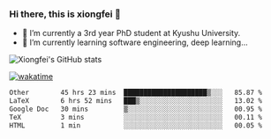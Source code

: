 ### Hi there, this is xiongfei 👋


- 🔭 I’m currently a 3rd year PhD student at Kyushu University.
- 🌱 I’m currently learning software engineering, deep learning...

<!--
**X1on9f31/X1on9f31** is a ✨ _special_ ✨ repository because its `README.md` (this file) appears on your GitHub profile.
Here are some ideas to get you started:
-->

![Xiongfei's GitHub stats](https://github-readme-stats.vercel.app/api?username=X1on9f31)


[![wakatime](https://wakatime.com/badge/user/9e8d5516-d162-43e7-9563-87295d455a71.svg)](https://wakatime.com/@9e8d5516-d162-43e7-9563-87295d455a71)

<!--START_SECTION:waka-->

```txt
Other        45 hrs 23 mins  █████████████████████▒░░░   85.87 %
LaTeX        6 hrs 52 mins   ███▒░░░░░░░░░░░░░░░░░░░░░   13.02 %
Google Doc   30 mins         ▒░░░░░░░░░░░░░░░░░░░░░░░░   00.95 %
TeX          3 mins          ░░░░░░░░░░░░░░░░░░░░░░░░░   00.11 %
HTML         1 min           ░░░░░░░░░░░░░░░░░░░░░░░░░   00.05 %
```

<!--END_SECTION:waka-->

